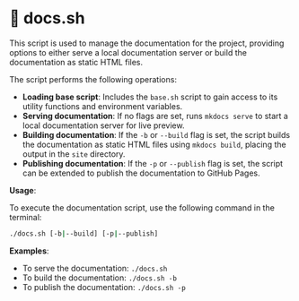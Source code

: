 # 📝 docs.sh

This script is used to manage the documentation for the project, providing options to either serve a local documentation server or build the documentation as static HTML files.

The script performs the following operations:

- **Loading base script**: Includes the `base.sh` script to gain access to its utility functions and environment variables.
- **Serving documentation**: If no flags are set, runs `mkdocs serve` to start a local documentation server for live preview.
- **Building documentation**: If the `-b` or `--build` flag is set, the script builds the documentation as static HTML files using `mkdocs build`, placing the output in the `site` directory.
- **Publishing documentation**: If the `-p` or `--publish` flag is set, the script can be extended to publish the documentation to GitHub Pages.

**Usage**:

To execute the documentation script, use the following command in the terminal:

```sh
./docs.sh [-b|--build] [-p|--publish]
```

**Examples**:

- To serve the documentation: `./docs.sh`
- To build the documentation: `./docs.sh -b`
- To publish the documentation: `./docs.sh -p`
